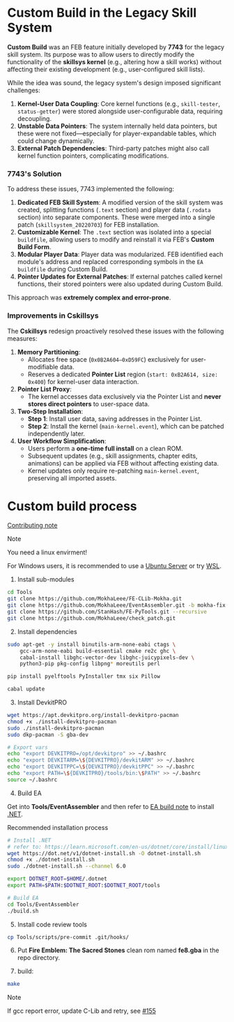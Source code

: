 # Custom Build in the Legacy Skill System

**Custom Build** was an FEB feature initially developed by **7743** for the legacy skill system. Its purpose was to allow users to directly modify the functionality of the **skillsys kernel** (e.g., altering how a skill works) without affecting their existing development (e.g., user-configured skill lists).

While the idea was sound, the legacy system's design imposed significant challenges:

1. **Kernel-User Data Coupling**: Core kernel functions (e.g., `skill-tester`, `status-getter`) were stored alongside user-configurable data, requiring decoupling.
2. **Unstable Data Pointers**: The system internally held data pointers, but these were not fixed—especially for player-expandable tables, which could change dynamically.
3. **External Patch Dependencies**: Third-party patches might also call kernel function pointers, complicating modifications.

### 7743's Solution

To address these issues, 7743 implemented the following:

1. **Dedicated FEB Skill System**: A modified version of the skill system was created, splitting functions (`.text` section) and player data (`.rodata` section) into separate components. These were merged into a single patch (`skillsystem_20220703`) for FEB installation.
2. **Customizable Kernel**: The `.text` section was isolated into a special `buildfile`, allowing users to modify and reinstall it via FEB's **Custom Build Form**.
3. **Modular Player Data**: Player data was modularized. FEB identified each module's address and replaced corresponding symbols in the `EA buildfile` during Custom Build.
4. **Pointer Updates for External Patches**: If external patches called kernel functions, their stored pointers were also updated during Custom Build.

This approach was **extremely complex and error-prone**.

### Improvements in Cskillsys

The **Cskillsys** redesign proactively resolved these issues with the following measures:

1. **Memory Partitioning**:
   - Allocates free space (`0x0B2A604–0xD59FC`) exclusively for user-modifiable data.
   - Reserves a dedicated **Pointer List** region (`start: 0xB2A614, size: 0x400`) for kernel-user data interaction.
2. **Pointer List Proxy**:
   - The kernel accesses data exclusively via the Pointer List and **never stores direct pointers** to user-space data.
3. **Two-Step Installation**:
   - **Step 1**: Install user data, saving addresses in the Pointer List.
   - **Step 2**: Install the kernel (`main-kernel.event`), which can be patched independently later.
4. **User Workflow Simplification**:
   - Users perform a **one-time full install** on a clean ROM.
   - Subsequent updates (e.g., skill assignments, chapter edits, animations) can be applied via FEB without affecting existing data.
   - Kernel updates only require re-patching `main-kernel.event`, preserving all imported assets.


# Custom build process

[Contributing note](./docs/CONTRIBUTING.md)

> [!NOTE]
> You need a linux envirment!
>
> For Windows users, it is recommended to use a [Ubuntu Server](https://ubuntu.com/aws) or try [WSL](https://learn.microsoft.com/en-us/windows/wsl/install).

1. Install sub-modules

```bash
cd Tools
git clone https://github.com/MokhaLeee/FE-CLib-Mokha.git
git clone https://github.com/MokhaLeee/EventAssembler.git -b mokha-fix
git clone https://github.com/StanHash/FE-PyTools.git --recursive
git clone https://github.com/MokhaLeee/check_patch.git
```

2. Install dependencies

```bash
sudo apt-get -y install binutils-arm-none-eabi ctags \
    gcc-arm-none-eabi build-essential cmake re2c ghc \
    cabal-install libghc-vector-dev libghc-juicypixels-dev \
    python3-pip pkg-config libpng* moreutils perl

pip install pyelftools PyInstaller tmx six Pillow

cabal update
```

3. Install DevkitPRO

```bash
wget https://apt.devkitpro.org/install-devkitpro-pacman
chmod +x ./install-devkitpro-pacman
sudo ./install-devkitpro-pacman
sudo dkp-pacman -S gba-dev

# Export vars
echo "export DEVKITPRO=/opt/devkitpro" >> ~/.bashrc
echo "export DEVKITARM=\${DEVKITPRO}/devkitARM" >> ~/.bashrc
echo "export DEVKITPPC=\${DEVKITPRO}/devkitPPC" >> ~/.bashrc
echo "export PATH=\${DEVKITPRO}/tools/bin:\$PATH" >> ~/.bashrc
source ~/.bashrc
```

4. Build EA

Get into **Tools/EventAssembler** and then refer to [EA build note](https://github.com/StanHash/EventAssembler) to install [.NET](https://learn.microsoft.com/en-us/dotnet/core/install/linux-ubuntu).

Recommended installation process
```bash
# Install .NET
# refer to: https://learn.microsoft.com/en-us/dotnet/core/install/linux-scripted-manual#scripted-install
wget https://dot.net/v1/dotnet-install.sh -O dotnet-install.sh
chmod +x ./dotnet-install.sh
sudo ./dotnet-install.sh --channel 6.0

export DOTNET_ROOT=$HOME/.dotnet
export PATH=$PATH:$DOTNET_ROOT:$DOTNET_ROOT/tools

# Build EA
cd Tools/EventAssembler
./build.sh
```

5. Install code review tools

```bash
cp Tools/scripts/pre-commit .git/hooks/
```

6. Put **Fire Emblem: The Sacred Stones** clean rom named **fe8.gba** in the repo directory.

7. build:

```bash
make
```

> [!NOTE]
> If gcc report error, update C-Lib and retry, see [#155](https://github.com/MokhaLeee/fe8u-cskillsys-kernel/discussions/115)

